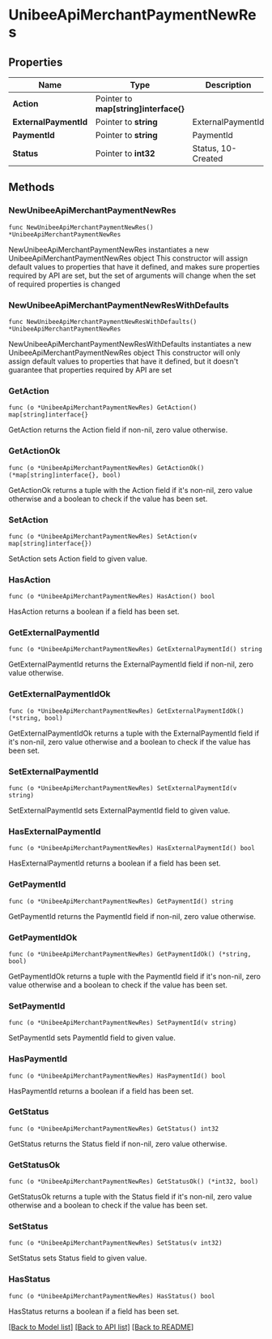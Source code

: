 # UnibeeApiMerchantPaymentNewRes

## Properties

Name | Type | Description | Notes
------------ | ------------- | ------------- | -------------
**Action** | Pointer to **map[string]interface{}** |  | [optional] 
**ExternalPaymentId** | Pointer to **string** | ExternalPaymentId | [optional] 
**PaymentId** | Pointer to **string** | PaymentId | [optional] 
**Status** | Pointer to **int32** | Status, 10-Created|20-Success|30-Failed|40-Cancelled | [optional] 

## Methods

### NewUnibeeApiMerchantPaymentNewRes

`func NewUnibeeApiMerchantPaymentNewRes() *UnibeeApiMerchantPaymentNewRes`

NewUnibeeApiMerchantPaymentNewRes instantiates a new UnibeeApiMerchantPaymentNewRes object
This constructor will assign default values to properties that have it defined,
and makes sure properties required by API are set, but the set of arguments
will change when the set of required properties is changed

### NewUnibeeApiMerchantPaymentNewResWithDefaults

`func NewUnibeeApiMerchantPaymentNewResWithDefaults() *UnibeeApiMerchantPaymentNewRes`

NewUnibeeApiMerchantPaymentNewResWithDefaults instantiates a new UnibeeApiMerchantPaymentNewRes object
This constructor will only assign default values to properties that have it defined,
but it doesn't guarantee that properties required by API are set

### GetAction

`func (o *UnibeeApiMerchantPaymentNewRes) GetAction() map[string]interface{}`

GetAction returns the Action field if non-nil, zero value otherwise.

### GetActionOk

`func (o *UnibeeApiMerchantPaymentNewRes) GetActionOk() (*map[string]interface{}, bool)`

GetActionOk returns a tuple with the Action field if it's non-nil, zero value otherwise
and a boolean to check if the value has been set.

### SetAction

`func (o *UnibeeApiMerchantPaymentNewRes) SetAction(v map[string]interface{})`

SetAction sets Action field to given value.

### HasAction

`func (o *UnibeeApiMerchantPaymentNewRes) HasAction() bool`

HasAction returns a boolean if a field has been set.

### GetExternalPaymentId

`func (o *UnibeeApiMerchantPaymentNewRes) GetExternalPaymentId() string`

GetExternalPaymentId returns the ExternalPaymentId field if non-nil, zero value otherwise.

### GetExternalPaymentIdOk

`func (o *UnibeeApiMerchantPaymentNewRes) GetExternalPaymentIdOk() (*string, bool)`

GetExternalPaymentIdOk returns a tuple with the ExternalPaymentId field if it's non-nil, zero value otherwise
and a boolean to check if the value has been set.

### SetExternalPaymentId

`func (o *UnibeeApiMerchantPaymentNewRes) SetExternalPaymentId(v string)`

SetExternalPaymentId sets ExternalPaymentId field to given value.

### HasExternalPaymentId

`func (o *UnibeeApiMerchantPaymentNewRes) HasExternalPaymentId() bool`

HasExternalPaymentId returns a boolean if a field has been set.

### GetPaymentId

`func (o *UnibeeApiMerchantPaymentNewRes) GetPaymentId() string`

GetPaymentId returns the PaymentId field if non-nil, zero value otherwise.

### GetPaymentIdOk

`func (o *UnibeeApiMerchantPaymentNewRes) GetPaymentIdOk() (*string, bool)`

GetPaymentIdOk returns a tuple with the PaymentId field if it's non-nil, zero value otherwise
and a boolean to check if the value has been set.

### SetPaymentId

`func (o *UnibeeApiMerchantPaymentNewRes) SetPaymentId(v string)`

SetPaymentId sets PaymentId field to given value.

### HasPaymentId

`func (o *UnibeeApiMerchantPaymentNewRes) HasPaymentId() bool`

HasPaymentId returns a boolean if a field has been set.

### GetStatus

`func (o *UnibeeApiMerchantPaymentNewRes) GetStatus() int32`

GetStatus returns the Status field if non-nil, zero value otherwise.

### GetStatusOk

`func (o *UnibeeApiMerchantPaymentNewRes) GetStatusOk() (*int32, bool)`

GetStatusOk returns a tuple with the Status field if it's non-nil, zero value otherwise
and a boolean to check if the value has been set.

### SetStatus

`func (o *UnibeeApiMerchantPaymentNewRes) SetStatus(v int32)`

SetStatus sets Status field to given value.

### HasStatus

`func (o *UnibeeApiMerchantPaymentNewRes) HasStatus() bool`

HasStatus returns a boolean if a field has been set.


[[Back to Model list]](../README.md#documentation-for-models) [[Back to API list]](../README.md#documentation-for-api-endpoints) [[Back to README]](../README.md)


